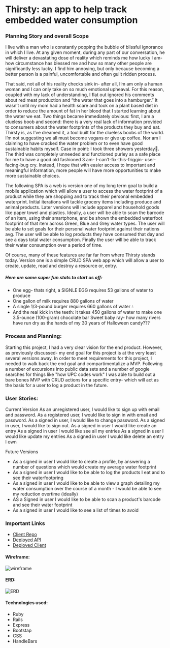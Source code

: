 # Thirsty: an app to help track embedded water consumption
### Planning Story and overall Scope
I live with a man who is constantly popping the bubble of blissful ignorance in
which I live. At any given moment, during any part of our conversation, he will
deliver a devastating dose of reality which reminds me how lucky I am- how
circumstance has blessed me and how so many other people are significantly less
lucky. I find him annoying, but only because becoming a better person is a
painful, uncomfortable and often guilt ridden process.

That said, not all of his reality checks sink in- after all, I’m am only a human
woman and I can only take on so much emotional upheaval. For this reason,
coupled with my lack of understanding, I flat out ignored his comments about red
meat production and “the water that goes into a hamburger.” It wasn’t until my
mom had a health scare and took on a plant based diet in order to reduce the
amount of fat in her blood that I started learning about the water we eat. Two
things became immediately obvious: first, I am a clueless boob and second: there
is a very real lack of information provided to consumers about the water
footprints of the products they buy and eat. Thirsty is, as I’ve dreamed it, a
tool built for the clueless boobs of the world. I’m not suggesting we all must
become vegans or give up coffee. Nor am I claiming to have cracked the water
problem or to even have good sustainable habits myself. Case in point: I took
three showers yesterday:information_desk_person:. The third was completely unneeded and functioned purley
as a safe place for me to have a good old fashioned 3 am- I-can’t-fix-this-friggin-
user-facing-bug cry. Instead, I hope that with easier access to important and
meaningful information, more people will have more opportunities to make more
sustainable choices.

The following SPA is a web is version one of my long term goal to build a mobile
application which will allow a user to access the water footprint of a product
while they are shopping and to track their personal embedded waterprint. Initial
iterations will tackle grocery items including produce and animal products. Later
versions will include apparel and household goods like paper towel and plastics.
Ideally, a user will be able to scan the barcode of an item, using their smartphone,
and be shown the embedded waterfoot footprint of that item across Green, Blue
and Grey water types. The user will be able to set goals for their personal water
footprint against their nations avg. The user will be able to log products they
have consumed that day and see a days total water consumption.  Finally the user
will be able to track their water consumption over a period of time.

Of course, many of these features are far far from where Thirsty stands today.
Version one is a simple CRUD SPA web app which will allow a user to create,
update, read and destroy a resource or, entry.

##### Here are some super fun stats to start us off:
- One egg- thats right, a SIGNLE EGG requires 53 gallons of water to produce
- One gallon of milk requires 880 gallons of water
- A single 1/3-pound burger requires 660 gallons of water :droplet:
- And the real kick in the teeth: It takes 450 gallons of water to make one 3.5-ounce (100-gram) chocolate bar
Sweet baby ray- how many rivers have run dry as the hands of my 30 years of Halloween candy???

### Process and Planning:
Starting this project, I had a very clear vision for the end product. However,
as previously discussed- my end goal for this project is at the very least
several versions away. In order to meet requirements for this project, I needed
to walk back the end goal and compartimentalize a MVP. Following a number of
excursions into public data sets and a number of google searches for things like
"how UPC codes work" I was able to build out a bare bones MVP with CRUD actions
for a specific entry- which will act as the basis for a user to log a product
in the future.

### User Stories:
Current Version
As an unregistered user, I would like to sign up with email and password.
As a registered user, I would like to sign in with email and password.
As a signed in user, I would like to change password.
As a signed in user, I would like to sign out.
As a signed in user I would like create an entry
As a signed in user I would like see all my entries
As a signed in user I would like update my entries
As a signed in user I would like delete an entry I own

Future Versions
- As a signed in user I would like to create a profile, by answering a number of
questions which would create my average water footprint
- As a signed in user I would like to be able to log the products I eat and to see
their waterfootpring
- As a signed in user I would like to be able to view a graph detailing my water
consumption over the course of a month - I would be able to see my reduction overtime (ideally)
- AS a Signed in user I would like to be able to scan a product's barcode and see their water footprint
- As a signed in user I would like to see a list of times to avoid

### Important Links

- [Client Repo](https://github.com/thatnina13/Thirsty-client)
- [Deployed API](https://pure-caverns-85190.herokuapp.com/)
- [Deployed Client](https://thatnina13.github.io/Thirsty-client/)

#### Wireframe:
![wireframe](https://docs.google.com/presentation/d/1W2SffZHU_GG4XdcJ4dphnCWOizSKQjVb7BDzF8hvg1U/edit?usp=sharing)


#### ERD:
![ERD](https://i.imgur.com/ycvIfVA.png)

#### Technologies used:
- Ruby
- Rails
- Express
- Bootstap
- CSS
- HandleBars
